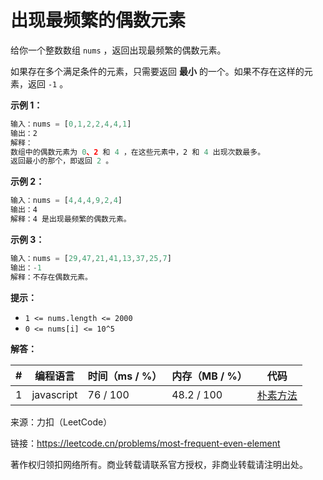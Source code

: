 # 出现最频繁的偶数元素

给你一个整数数组 `nums` ，返回出现最频繁的偶数元素。

如果存在多个满足条件的元素，只需要返回 **最小** 的一个。如果不存在这样的元素，返回 `-1` 。

**示例 1：**

``` javascript
输入：nums = [0,1,2,2,4,4,1]
输出：2
解释：
数组中的偶数元素为 0、2 和 4 ，在这些元素中，2 和 4 出现次数最多。
返回最小的那个，即返回 2 。
```

**示例 2：**

``` javascript
输入：nums = [4,4,4,9,2,4]
输出：4
解释：4 是出现最频繁的偶数元素。
```

**示例 3：**

``` javascript
输入：nums = [29,47,21,41,13,37,25,7]
输出：-1
解释：不存在偶数元素。
```

**提示：**

- `1 <= nums.length <= 2000`
- `0 <= nums[i] <= 10^5`

**解答：**

**#**|**编程语言**|**时间（ms / %）**|**内存（MB / %）**|**代码**
--|--|--|--|--
1|javascript|76 / 100|48.2 / 100|[朴素方法](./javascript/ac_v1.js)

来源：力扣（LeetCode）

链接：https://leetcode.cn/problems/most-frequent-even-element

著作权归领扣网络所有。商业转载请联系官方授权，非商业转载请注明出处。

